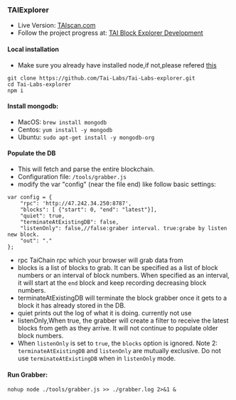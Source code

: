 ### TAIExplorer 

* Live Version: [TAIscan.com](https://TAIscan.com/)
* Follow the project progress at: [TAI Block Explorer Development](http://TaiChain.org/) 

#### Local installation

* Make sure you already have installed node,if not,please refered [this](https://nodejs.org/en/)

``` download codes
git clone https://github.com/Tai-Labs/Tai-Labs-explorer.git
cd Tai-Labs-explorer
npm i
```

#### Install mongodb:

* MacOS: `brew install mongodb`
* Centos: `yum install -y mongodb`
* Ubuntu: `sudo apt-get install -y mongodb-org`

#### Populate the DB

* This will fetch and parse the entire blockchain.
* Configuration file: `/tools/grabber.js`
* modify the var "config" (near the file end) like follow basic settings:

``` config models
var config = {
    "rpc": 'http://47.242.34.250:8787',
    "blocks": [ {"start": 0, "end": "latest"}],
    "quiet": true,
    "terminateAtExistingDB": false,
    "listenOnly": false,//false:graber interval. true:grabe by listen new block.
    "out": "."
};
```

* rpc TaiChain rpc which your browser will grab data from
* blocks  is a list of blocks to grab. It can be specified as a list of block numbers or an interval of block numbers. When specified as an interval, it will start at the ```end``` block and keep recording decreasing block numbers. 
* terminateAtExistingDB will terminate the block grabber once it gets to a block it has already stored in the DB.
* quiet prints out the log of what it is doing. currently not use
* listenOnly,When true, the grabber will create a filter to receive the latest blocks from geth as they arrive. It will not continue to populate older block numbers. 
* When ```listenOnly``` is set to ```true```, the ```blocks``` option is ignored. 
Note 2: ```terminateAtExistingDB``` and ```listenOnly``` are mutually exclusive. Do not use ```terminateAtExistingDB``` when in ```listenOnly``` mode.</b>

#### Run Grabber:

``` node startup
nohup node ./tools/grabber.js >> ./grabber.log 2>&1 &  
```
